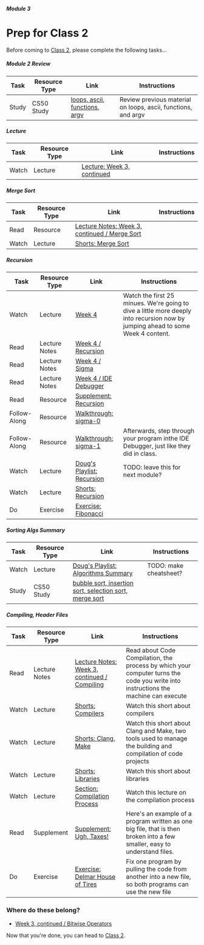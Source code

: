##### Module 3

# Prep for Class 2

Before coming to [Class 2](../class2), please complete the following tasks...

##### Module 2 Review
Task | Resource Type | Link | Instructions
-----|------|------|-------------
Study | CS50 Study | [loops, ascii, functions, argv](https://study.cs50.net/loops?toc=loops,ascii,functions,argv) | Review previous material on loops, ascii, functions, and argv

##### Lecture
Task | Resource Type | Link | Instructions
-----|------|------|-------------
Watch | Lecture | [Lecture: Week 3, continued](TODO) | 

##### Merge Sort
Task | Resource Type | Link | Instructions
-----|------|------|-------------
Read | Resource | [Lecture Notes: Week 3, continued / Merge Sort](http://cdn.cs50.net/2015/fall/lectures/3/w/notes3w/notes3w.html#merge_sort) | 
Watch | Lecture | [Shorts: Merge Sort](https://www.youtube.com/watch?v=EeQ8pwjQxTM) | 

##### Recursion
Task | Resource Type | Link | Instructions
-----|------|------|------
Watch | Lecture | [Week 4](http://www.youtube.com/embed/SadMsthVUBM?autoplay=1&rel=0&start=0) | Watch the first 25 minues. We're going to dive a little more deeply into recursion now by jumping ahead to some Week 4 content.
Read | Lecture Notes | [Week 4 / Recursion](http://cdn.cs50.net/2015/fall/lectures/4/m/notes4m/notes4m.html#recursion) |
Read | Lecture Notes | [Week 4 / Sigma](http://cdn.cs50.net/2015/fall/lectures/4/m/notes4m/notes4m.html#sigma)
Read | Lecture Notes | [Week 4 / IDE Debugger ](http://cdn.cs50.net/2015/fall/lectures/4/m/notes4m/notes4m.html#debugging_with_cs50_ide)
Read | Resource | [Supplement: Recursion](../supplementary-resources/recursion) | 
Follow-Along | Resource | [Walkthrough: sigma-0](https://www.youtube.com/watch?v=C-J0fKmwKmw&list=PLhQjrBD2T382SQnebs5bf6BkngrHTbJKg&index=10) | 
Follow-Along | Resource | [Walkthrough: sigma-1](https://www.youtube.com/watch?v=GSY5bEv3gX8&index=11&list=PLhQjrBD2T382SQnebs5bf6BkngrHTbJKg) | Afterwards, step through your program inthe IDE Debugger, just like they did in class.
Watch | Lecture | [Doug's Playlist: Recursion](https://www.youtube.com/watch?v=VrrnjYgDBEk) | TODO: leave this for next module?
Watch | Lecture | [Shorts: Recursion](https://www.youtube.com/watch?v=t4MSwiqfLaY) |
Do | Exercise | [Exercise: Fibonacci](../exercises/fibonacci) | 

##### Sorting Algs Summary
Task | Resource Type | Link | Instructions
-----|------|------|-------------
Watch | Lecture | [Doug's Playlist: Algorithms Summary]() | TODO: make cheatsheet?
Study | CS50 Study | [bubble sort, insertion sort, selection sort, merge sort](https://study.cs50.net/binary_search?toc=bubble_sort,insertion_sort,selection_sort,merge_sort)

##### Compiling, Header Files
Task | Resource Type | Link | Instructions
-----|------|------|-------------
Read | Lecture Notes | [Lecture Notes: Week 3, continued / Compiling](http://cdn.cs50.net/2015/fall/lectures/3/w/notes3w/notes3w.html#compiling) | Read about Code Compilation, the process by which your computer turns the code you write into instructions the machine can execute
Watch | Lecture | [Shorts: Compilers](http://cs50.tv/2012/fall/shorts/compilers/compilers-720p.mp4) | Watch this short about compilers
Watch | Lecture | [Shorts: Clang, Make](http://cs50.tv/2012/fall/shorts/make_clang/make_clang-720p.mp4) | Watch this short about Clang and Make, two tools used to manage the building and compilation of code projects
Watch | Lecture | [Shorts: Libraries](http://cs50.tv/2012/fall/shorts/libraries/libraries-720p.mp4) | Watch this short about libraries
Watch | Lecture | [Section: Compilation Process](https://youtu.be/XRvvitgap5Y?t=2549) | Watch this lecture on the compilation process
Read | Supplement | [Supplement: Ugh, Taxes!](../resources/spread-out) | Here's an example of a program written as one big file, that is then broken into a few smaller, easy to understand files.
Do | Exercise | [Exercise: Delmar House of Tires](../exercises/spread-out) | Fix one program by pulling the code from another into a new file, so both programs can use the new file

### Where do these belong?
  * [Week 3, continued / Bitwise Operators](http://cdn.cs50.net/2015/fall/lectures/3/w/notes3w/notes3w.html#bitwise_operators)


Now that you're done, you can head to [Class 2](../class2).
